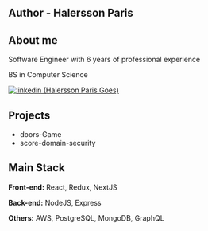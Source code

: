 
## Author - Halersson Paris

## About me
Software Engineer with 6 years of professional experience

BS in Computer Science

[![linkedin (Halersson Paris Goes)](https://img.shields.io/badge/linkedin-0A66C2?style=for-the-badge&logo=linkedin&logoColor=white)](https://www.linkedin.com/in/halerssonparis/)



## Projects

- doors-Game 
- score-domain-security


## Main Stack

**Front-end:** React, Redux, NextJS

**Back-end:** NodeJS, Express

**Others:** AWS, PostgreSQL, MongoDB, GraphQL
